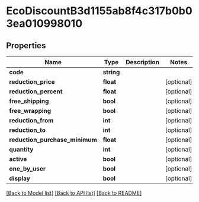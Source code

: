 # EcoDiscountB3d1155ab8f4c317b0b03ea010998010

## Properties
Name | Type | Description | Notes
------------ | ------------- | ------------- | -------------
**code** | **string** |  | 
**reduction_price** | **float** |  | [optional] 
**reduction_percent** | **float** |  | [optional] 
**free_shipping** | **bool** |  | [optional] 
**free_wrapping** | **bool** |  | [optional] 
**reduction_from** | **int** |  | [optional] 
**reduction_to** | **int** |  | [optional] 
**reduction_purchase_minimum** | **float** |  | [optional] 
**quantity** | **int** |  | [optional] 
**active** | **bool** |  | [optional] 
**one_by_user** | **bool** |  | [optional] 
**display** | **bool** |  | [optional] 

[[Back to Model list]](../../README.md#documentation-for-models) [[Back to API list]](../../README.md#documentation-for-api-endpoints) [[Back to README]](../../README.md)

